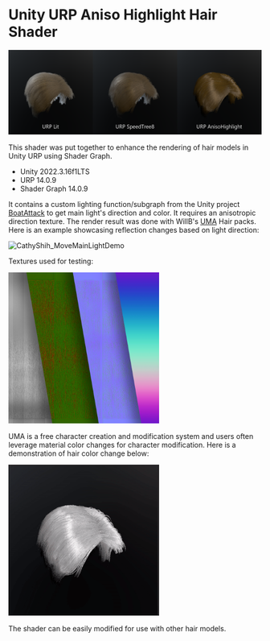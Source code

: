 # Unity URP Aniso Highlight Hair Shader

![CathyShih_ShaderComparisonDemo](/UnityURPAnisoHighlightHair/Images/CathyShih_ShaderComparisonDemo.png)

This shader was put together to enhance the rendering of hair models in Unity URP using Shader Graph. 

* Unity 2022.3.16f1LTS
* URP 14.0.9
* Shader Graph 14.0.9

It contains a custom lighting function/subgraph from the Unity project [BoatAttack](https://github.com/Unity-Technologies/BoatAttack) to get main light's direction and color. It requires an anisotropic direction texture. The render result was done with WillB's [UMA](https://github.com/umasteeringgroup/UMA) Hair packs. Here is an example showcasing reflection changes based on light direction:

<img src="/UnityURPAnisoHighlightHair/Images/CathyShih_MoveMainLightDemo.gif" alt="CathyShih_MoveMainLightDemo" style="width:300px;"/>

Textures used for testing:

<img src="/UnityURPAnisoHighlightHair/Images/CathyShih_TexturesforTesting.png" alt="CathyShih_MoveMainLightDemo" style="width:300px;"/>

UMA is a free character creation and modification system and users often leverage material color changes for character modification. Here is a demonstration of hair color change below:

<img src="/UnityURPAnisoHighlightHair/Images/CathyShih_ColorChangeDemo.gif" alt="CathyShih_MoveMainLightDemo" style="width:300px;"/>

The shader can be easily modified for use with other hair models.
